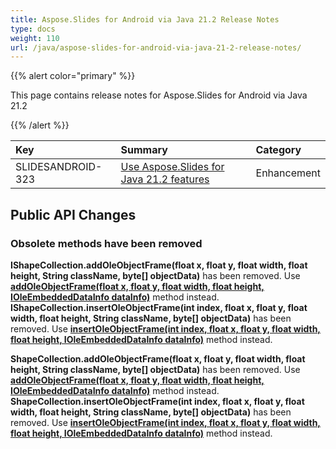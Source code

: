```yaml
---
title: Aspose.Slides for Android via Java 21.2 Release Notes
type: docs
weight: 110
url: /java/aspose-slides-for-android-via-java-21-2-release-notes/
---
```


{{% alert color="primary" %}} 

This page contains release notes for Aspose.Slides for Android via Java 21.2

{{% /alert %}} 

|**Key**|**Summary**|**Category**|
| :- | :- | :- |
|SLIDESANDROID-323|[Use Aspose.Slides for Java 21.2 features](/slides/java/aspose-slides-for-java-21-2-release-notes/)|Enhancement|


## **Public API Changes**

### **Obsolete methods have been removed** ###

**IShapeCollection.addOleObjectFrame(float x, float y, float width, float height, String className, byte[] objectData)** has been removed. Use [**addOleObjectFrame(float x, float y, float width, float height, IOleEmbeddedDataInfo dataInfo)**](https://apireference.aspose.com/slides/androidjava/com.aspose.slides/IShapeCollection#addOleObjectFrame-float-float-float-float-com.aspose.slides.IOleEmbeddedDataInfo-) method instead.
**IShapeCollection.insertOleObjectFrame(int index, float x, float y, float width, float height, String className, byte[] objectData)** has been removed. Use [**insertOleObjectFrame(int index, float x, float y, float width, float height, IOleEmbeddedDataInfo dataInfo)**](https://apireference.aspose.com/slides/androidjava/com.aspose.slides/IShapeCollection#insertOleObjectFrame-int-float-float-float-float-com.aspose.slides.IOleEmbeddedDataInfo-) method instead.

**ShapeCollection.addOleObjectFrame(float x, float y, float width, float height, String className, byte[] objectData)** has been removed. Use [**addOleObjectFrame(float x, float y, float width, float height, IOleEmbeddedDataInfo dataInfo)**](https://apireference.aspose.com/slides/androidjava/com.aspose.slides/ShapeCollection#addOleObjectFrame-float-float-float-float-com.aspose.slides.IOleEmbeddedDataInfo-) method instead.
**ShapeCollection.insertOleObjectFrame(int index, float x, float y, float width, float height, String className, byte[] objectData)** has been removed. Use [**insertOleObjectFrame(int index, float x, float y, float width, float height, IOleEmbeddedDataInfo dataInfo)**](https://apireference.aspose.com/slides/androidjava/com.aspose.slides/ShapeCollection#insertOleObjectFrame-int-float-float-float-float-com.aspose.slides.IOleEmbeddedDataInfo-) method instead.